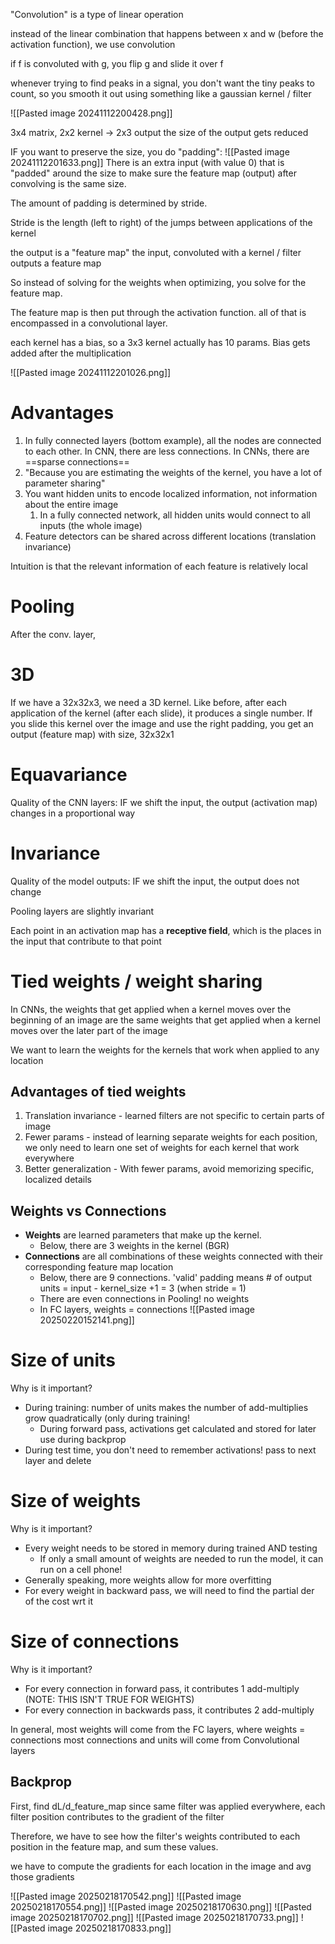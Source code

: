 "Convolution" is a type of linear operation

instead of the linear combination that happens between x and w (before the activation function), we use convolution

if f is convoluted with g, you flip g and slide it over f

whenever trying to find peaks in a signal, you don't want the tiny peaks to count, so you smooth it out using something like a gaussian kernel / filter

![[Pasted image 20241112200428.png]]


3x4 matrix, 2x2 kernel -> 2x3 output
the size of the output gets reduced

IF you want to preserve the size, you do "padding":
![[Pasted image 20241112201633.png]]
There is an extra input (with value 0) that is "padded" around the size to make sure the feature map (output) after convolving is the same size.

The amount of padding is determined by stride.

Stride is the length (left to right) of the jumps between applications of the kernel


the output is a "feature map"
the input, convoluted with a kernel / filter outputs a feature map

So instead of solving for the weights when optimizing, you solve for the feature map.

The feature map is then put through the activation function. all of that is encompassed in a convolutional layer.

each kernel has a bias, so a 3x3 kernel actually has 10 params. 
Bias gets added after the multiplication

![[Pasted image 20241112201026.png]]

# Advantages
1. In fully connected layers (bottom example), all the nodes are connected to each other.
	In CNN, there are less connections. 
	In CNNs, there are ==sparse connections==
2. "Because you are estimating the weights of the kernel, you have a lot of parameter sharing"
3. You want hidden units to encode localized information, not information about the entire image
	1. In a fully connected network, all hidden units would connect to all inputs (the whole image)
4. Feature detectors can be shared across different locations (translation invariance)



Intuition is that the relevant information of each feature is relatively local

# Pooling
After the conv. layer, 


# 3D
If we have a 32x32x3, we need a 3D kernel.
Like before, after each application of the kernel (after each slide), it produces a single number. If you slide this kernel over the image and use the right padding, you get an output (feature map) with size, 32x32x1

# Equavariance
Quality of the CNN layers: IF we shift the input, the output (activation map) changes in a proportional way

# Invariance
Quality of the model outputs: IF we shift the input, the output does not change

Pooling layers are slightly invariant

Each point in an activation map has a **receptive field**, which is the places in the input that contribute to that point

# Tied weights / weight sharing
In CNNs, the weights that get applied when a kernel moves over the beginning of an image are the same weights that get applied when a kernel moves over the later part of the image

We want to learn the weights for the kernels that work when applied to any location

## Advantages of tied weights
1. Translation invariance - learned filters are not specific to certain parts of image
2. Fewer params - instead of learning separate weights for each position, we only need to learn one set of weights for each kernel that work everywhere
3. Better generalization - With fewer params, avoid memorizing specific, localized details

## Weights vs Connections
- **Weights** are learned parameters that make up the kernel.
	- Below, there are 3 weights in the kernel (BGR)
- **Connections** are all combinations of these weights connected with their corresponding feature map location
	- Below, there are 9 connections. 'valid' padding means # of output units = input - kernel_size +1 = 3 (when stride = 1)
	- There are even connections in Pooling! no weights
	- In FC layers, weights = connections
![[Pasted image 20250220152141.png]]



# Size of units
Why is it important?
 - During training: number of units makes the number of add-multiplies grow quadratically (only during training!
	 - During forward pass, activations get calculated and stored for later use during backprop
 - During test time, you don't need to remember activations! pass to next layer and delete

# Size of weights
Why is it important?
- Every weight needs to be stored in memory during trained AND testing
	- If only a small amount of weights are needed to run the model, it can run on a cell phone!
- Generally speaking, more weights allow for more overfitting
- For every weight in backward pass, we will need to find the partial der of the cost wrt it

# Size of connections
Why is it important?
- For every connection in forward pass, it contributes 1 add-multiply (NOTE: THIS ISN'T TRUE FOR WEIGHTS)
- For every connection in backwards pass, it contributes 2 add-multiply 

In general, most weights will come from the FC layers, where weights = connections
most connections and units will come from Convolutional layers



## Backprop
First, find dL/d_feature_map
since same filter was applied everywhere, each filter position contributes to the gradient of the filter

Therefore, we have to see how the filter's weights contributed to each position in the feature map, and sum these values.

we have to compute the gradients for each location in the image and avg those gradients


![[Pasted image 20250218170542.png]]
![[Pasted image 20250218170554.png]]
![[Pasted image 20250218170630.png]]
![[Pasted image 20250218170702.png]]
![[Pasted image 20250218170733.png]]
![[Pasted image 20250218170833.png]]